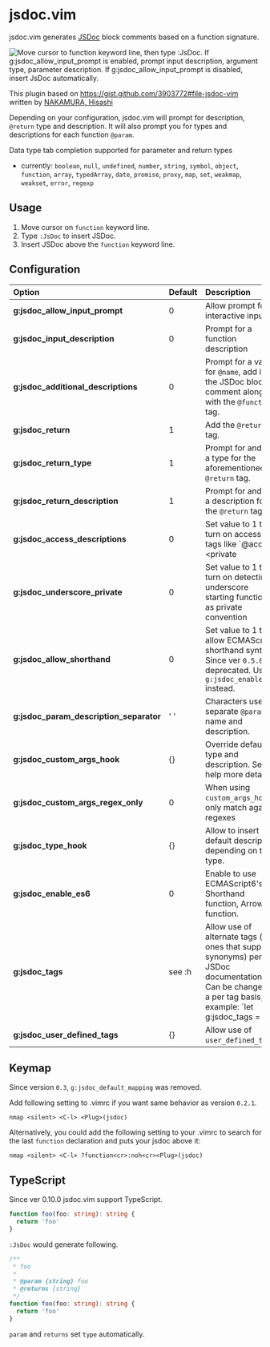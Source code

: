 jsdoc.vim
=========

jsdoc.vim generates [JSDoc](http://usejsdoc.org/) block comments based on a function signature.

![Move cursor to function keyword line, then type `:JsDoc`. If g:jsdoc_allow_input_prompt is enabled, prompt input description, argument type, parameter description. If g:jsdoc_allow_input_prompt is disabled, insert JsDoc automatically.](https://github.com/heavenshell/vim-jsdoc/wiki/images/vim-jsdoc-screencast-preview.gif)

This plugin based on https://gist.github.com/3903772#file-jsdoc-vim written by [NAKAMURA, Hisashi](https://gist.github.com/sunvisor)

Depending on your configuration, jsdoc.vim will prompt for description, `@return` type and description. It will also prompt you for types and descriptions for each function `@param`.

Data type tab completion supported for parameter and return types
* currently: `boolean`, `null`, `undefined`, `number`, `string`, `symbol`, `object`, `function`, `array`, `typedArray`, `date`, `promise`, `proxy`, `map`, `set`, `weakmap`, `weakset`, `error`, `regexp`

## Usage

  1. Move cursor on `function` keyword line.
  2. Type `:JsDoc` to insert JSDoc.
  3. Insert JSDoc above the `function` keyword line.

## Configuration

Option                                  | Default | Description
:-------------------------------------- | :------ | :----------
**g:jsdoc_allow_input_prompt**          | 0       | Allow prompt for interactive input.
**g:jsdoc_input_description**           | 0       | Prompt for a function description
**g:jsdoc_additional_descriptions**     | 0       | Prompt for a value for `@name`, add it to the JSDoc block comment along with the `@function` tag.
**g:jsdoc_return**                      | 1       | Add the `@return` tag.
**g:jsdoc_return_type**                 | 1       | Prompt for and add a type for the aforementioned `@return` tag.
**g:jsdoc_return_description**          | 1       | Prompt for and add a description for the `@return` tag.
**g:jsdoc_access_descriptions**         | 0       | Set value to 1 to turn on access tags like `@access <private|public>`. Set value to 2 to turn on access tags like `@<private|public>`
**g:jsdoc_underscore_private**          | 0       | Set value to 1 to turn on detecting underscore starting functions as private convention
**g:jsdoc_allow_shorthand**             | 0       | Set value to 1 to allow ECMAScript6 shorthand syntax. Since ver `0.5.0` deprecated. Use `g:jsdoc_enable_es6` instead.
**g:jsdoc_param_description_separator** | ' '     | Characters used to separate `@param` name and description.
**g:jsdoc_custom_args_hook**            | {}      | Override default type and description. See help more detail.
**g:jsdoc_custom_args_regex_only**      | 0       | When using `custom_args_hook`, only match against regexes
**g:jsdoc_type_hook**                   | {}      | Allow to insert default description depending on the type.
**g:jsdoc_enable_es6**                  | 0       | Enable to use ECMAScript6's Shorthand function, Arrow function.
**g:jsdoc_tags**                        | see :h  | Allow use of alternate tags (the ones that support synonyms) per JSDoc documentation. Can be changed on a per tag basis, for example: `let g:jsdoc_tags = {} | let g:jsdoc_tags['param'] = 'arg'`
**g:jsdoc_user_defined_tags**           | {}     | Allow use of `user_defined_tags`.

## Keymap
Since version `0.3`, `g:jsdoc_default_mapping` was removed.

Add following setting to .vimrc if you want same behavior as version `0.2.1`.
```viml
nmap <silent> <C-l> <Plug>(jsdoc)
```

Alternatively, you could add the following setting to your .vimrc to search for the last `function` declaration
and puts your jsdoc above it:
```viml
nmap <silent> <C-l> ?function<cr>:noh<cr><Plug>(jsdoc)
```

## TypeScript
Since ver 0.10.0 jsdoc.vim support TypeScript.

```typescript
function foo(foo: string): string {
  return 'foo'
}
```

`:JsDoc` would generate following.

```typescript
/**
 * foo
 *
 * @param {string} foo
 * @returns {string}
 */
function foo(foo: string): string {
  return 'foo'
}
```
`param` and `returns` set `type` automatically.
